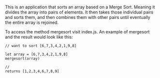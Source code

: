 This is an application that sorts an array based on a Merge Sort. Meaning it divides the array into pairs of elements. It then takes those individual pairs and sorts them, and then combines them with other pairs until eventually the entire array is rejoined. 

To access the method mergesort visit index.js. An example of mergesort and the result would look like this:
```
// want to sort [6,7,3,4,2,1,9,8]

let array = [6,7,3,4,2,1,9,8]
mergesort(array)

//
returns [1,2,3,4,6,7,8,9]
```